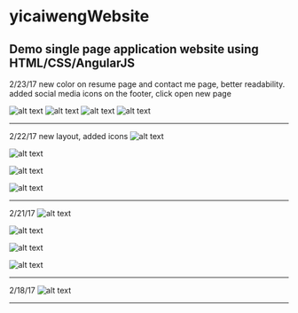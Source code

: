# yicaiwengWebsite
## Demo single page application website using HTML/CSS/AngularJS


2/23/17 
new color on resume page and contact me page, better readability. 
added social media icons on the footer, click open new page

![alt text](https://cloud.githubusercontent.com/assets/13059369/23264510/315f10bc-f9a7-11e6-80b3-c130964ea2e8.png)
![alt text](https://cloud.githubusercontent.com/assets/13059369/23264512/3170f1f6-f9a7-11e6-81a8-58308737ba34.png)
![alt text](https://cloud.githubusercontent.com/assets/13059369/23264513/3170fad4-f9a7-11e6-978b-c71b23a986e6.png)
![alt text](https://cloud.githubusercontent.com/assets/13059369/23264511/3170cee2-f9a7-11e6-9d85-5630a74ccc66.png)

------------------------------------------------------------------------------------------------------------------------------


2/22/17 new layout, added icons
![alt text](https://cloud.githubusercontent.com/assets/13059369/23243967/e852799a-f947-11e6-9ddf-25722fb47eef.png)

![alt text](https://cloud.githubusercontent.com/assets/13059369/23243970/ea2f95b8-f947-11e6-84a3-867c624ac95b.png)

![alt text](https://cloud.githubusercontent.com/assets/13059369/23243972/eba6eb94-f947-11e6-93df-3956f6963d99.png)

![alt text](https://cloud.githubusercontent.com/assets/13059369/23243973/edacab54-f947-11e6-9683-52563bba8047.png)

------------------------------------------------------------------------------------------------------------------------------

2/21/17
![alt text](https://cloud.githubusercontent.com/assets/13059369/23198514/b9a1a39c-f88d-11e6-92e7-f69c7e5afdc4.png)

![alt text](https://cloud.githubusercontent.com/assets/13059369/23198515/bbd381c6-f88d-11e6-90bb-09c8b3afa694.png)

![alt text](https://cloud.githubusercontent.com/assets/13059369/23198517/bd799812-f88d-11e6-91d2-ed396e4cffe2.png)

![alt text](https://cloud.githubusercontent.com/assets/13059369/23198518/bee8b782-f88d-11e6-9113-dd5f6a0be297.png)

------------------------------------------------------------------------------------------------------------------------------

2/18/17
![alt text](https://cloud.githubusercontent.com/assets/13059369/23198272/ff50ecb0-f88b-11e6-96ad-401ebeb853ec.png)

------------------------------------------------------------------------------------------------------------------------------
